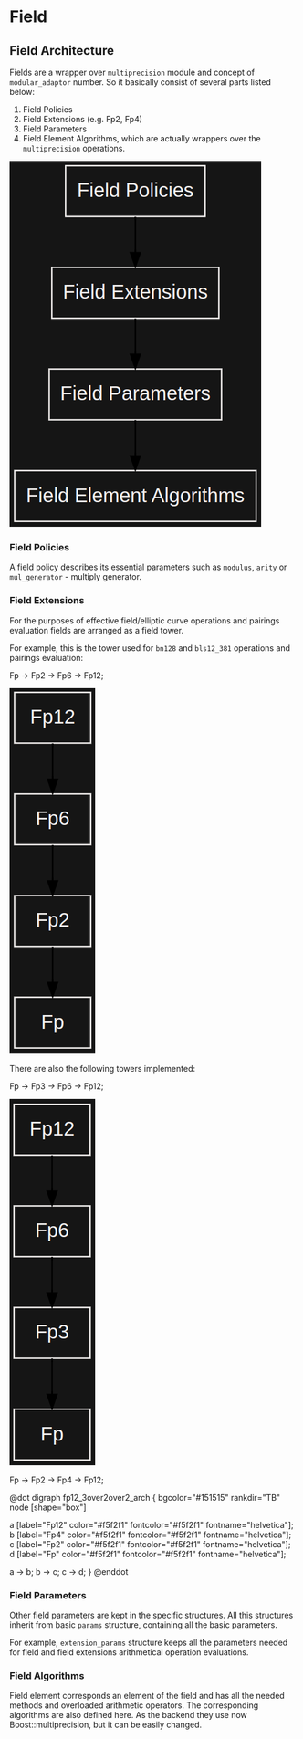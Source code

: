 # Field

## Field Architecture  <a href="#fields_architecture" id="fields_architecture"></a>

Fields are a wrapper over `multiprecision` module and concept of `modular_adaptor` number. So it basically consist of several parts listed below:

1. Field Policies
2. Field Extensions (e.g. Fp2, Fp4)
3. Field Parameters
4. Field Element Algorithms, which are actually wrappers over the `multiprecision` operations.

![](<../../../../.gitbook/assets/image (1).png>)

### Field Policies  <a href="#field_policies" id="field_policies"></a>

A field policy describes its essential parameters such as `modulus`, `arity` or `mul_generator` - multiply generator.

### Field Extensions <a href="#field_extensions" id="field_extensions"></a>

For the purposes of effective field/elliptic curve operations and pairings evaluation fields are arranged as a field tower.

For example, this is the tower used for `bn128` and `bls12_381` operations and pairings evaluation:

Fp -> Fp2 -> Fp6 -> Fp12;

![](<../../../../.gitbook/assets/image (4).png>)

There are also the following towers implemented:

Fp -> Fp3 -> Fp6 -> Fp12;

![](../../../../.gitbook/assets/image.png)

Fp -> Fp2 -> Fp4 -> Fp12;

@dot digraph fp12\_3over2over2\_arch { bgcolor="#151515" rankdir="TB" node \[shape="box"]

a \[label="Fp12" color="#f5f2f1" fontcolor="#f5f2f1" fontname="helvetica"]; b \[label="Fp4" color="#f5f2f1" fontcolor="#f5f2f1" fontname="helvetica"]; c \[label="Fp2" color="#f5f2f1" fontcolor="#f5f2f1" fontname="helvetica"]; d \[label="Fp" color="#f5f2f1" fontcolor="#f5f2f1" fontname="helvetica"];

a -> b; b -> c; c -> d; } @enddot

### Field Parameters  <a href="#field_parameters" id="field_parameters"></a>

Other field parameters are kept in the specific structures. All this structures inherit from basic `params` structure, containing all the basic parameters.

For example, `extension_params` structure keeps all the parameters needed for field and field extensions arithmetical operation evaluations.

### Field Algorithms <a href="#field_element_algorithms" id="field_element_algorithms"></a>

Field element corresponds an element of the field and has all the needed methods and overloaded arithmetic operators. The corresponding algorithms are also defined here. As the backend they use now Boost::multiprecision, but it can be easily changed.

### &#x20;<a href="#curves_architecture" id="curves_architecture"></a>
